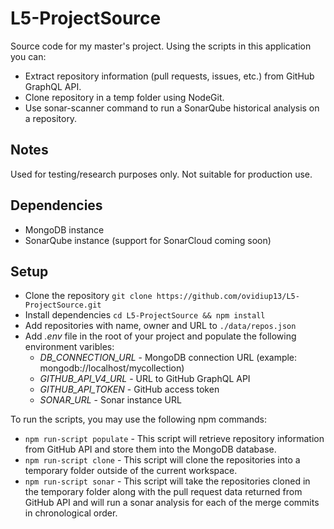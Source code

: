 # L5-ProjectSource

Source code for my master's project. Using the scripts in this application you can:

* Extract repository information (pull requests, issues, etc.) from GitHub GraphQL API.
* Clone repository in a temp folder using NodeGit.
* Use sonar-scanner command to run a SonarQube historical analysis on a repository.

## Notes

Used for testing/research purposes only. Not suitable for production use.

## Dependencies

* MongoDB instance
* SonarQube instance (support for SonarCloud coming soon)

## Setup

* Clone the repository ```git clone https://github.com/ovidiup13/L5-ProjectSource.git```
* Install dependencies ```cd L5-ProjectSource && npm install```
* Add repositories with name, owner and URL to ```./data/repos.json```
* Add *.env* file in the root of your project and populate the following environment varibles:
    * *DB_CONNECTION_URL* - MongoDB connection URL (example: mongodb://localhost/mycollection)
    * *GITHUB_API_V4_URL* - URL to GitHub GraphQL API
    * *GITHUB_API_TOKEN* - GitHub access token
    * *SONAR_URL* - Sonar instance URL

To run the scripts, you may use the following npm commands:

* ```npm run-script populate``` - This script will retrieve repository information from GitHub API and store them into the MongoDB database.
* ```npm run-script clone``` - This script will clone the repositories into a temporary folder outside of the current workspace.
* ```npm run-script sonar``` - This script will take the repositories cloned in the temporary folder along with the pull request data returned from GitHub API and will run a sonar analysis for each of the merge commits in chronological order.